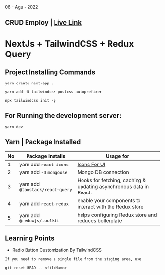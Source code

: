 06 - Agu - 2022

## CRUD Employ | [Live Link][link]

# NextJs + TailwindCSS + Redux Query

## Project Installing Commands
``` 
yarn create next-app . 
```
```
yarn add -D tailwindcss postcss autoprefixer
```
```
npx tailwindcss init -p
```

## For Running the development server:
```bash
yarn dev
```

## Yarn | Package Installed
|No| Package Installs                   | Usage for                 |
|--|------------------------------------|---------------------------|
| 1| yarn add `react-icons`             | [Icons For UI][icons]     |
| 2| yarn add `-D` `mongoose`           | Mongo DB connection       |
| 3| yarn add `@tanstack/react-query`   | Hooks for fetching, caching & updating asynchronous data in React. |
| 4| yarn add `react-redux`             | enable your components to interact with the Redux store     |
| 5| yarn add `@reduxjs/toolkit`        | helps configuring Redux store and reduces boilerplate       |


## Learning Points
* Radio Button Customization By TailwindCSS




```
If you need to remove a single file from the staging area, use

git reset HEAD -- <fileName>
```


[icons]: https://react-icons.github.io/react-icons
[link]: https://next-crud-employ.vercel.app